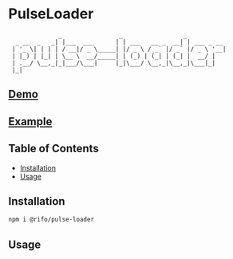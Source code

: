 # PulseLoader

```
              _                _                 _
  _ __  _   _| |___  ___      | | ___   __ _  __| | ___ _ __
 | '_ \| | | | / __|/ _ \_____| |/ _ \ / _` |/ _` |/ _ \ '__|
 | |_) | |_| | \__ \  __/_____| | (_) | (_| | (_| |  __/ |
 | .__/ \__,_|_|___/\___|     |_|\___/ \__,_|\__,_|\___|_|
 |_|
```

## [Demo](https://ofirrifo.github.io/pulse-loader)

## [Example](https://stackblitz.com/edit/pulse-loader-example)

## Table of Contents

- [Installation](#installation)
- [Usage](#usage)

## Installation
```sh
npm i @rifo/pulse-loader 
```

## Usage
```js

```

<script src="https://gist.github.com/ofirrifo/a426af798c513e7ce8e17e4c59237283.js"></script>
